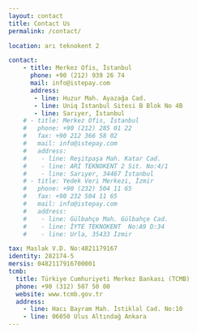 ```yaml
---
layout: contact
title: Contact Us
permalink: /contact/

location: arı teknokent 2

contact:
    - title: Merkez Ofis, İstanbul
      phone: +90 (212) 939 26 74
      mail: info@istepay.com
      address:
       - line: Huzur Mah. Ayazağa Cad.
       - line: Uniq İstanbul Sitesi B Blok No 4B
       - line: Sarıyer, İstanbul
    # - title: Merkez Ofis, İstanbul
    #   phone: +90 (212) 285 01 22
    #   fax: +90 212 366 58 02
    #   mail: info@istepay.com
    #   address:
    #    - line: Reşitpaşa Mah. Katar Cad.
    #    - line: ARI TEKNOKENT 2 Sit. No:4/1
    #    - line: Sarıyer, 34467 İstanbul
    # - title: Yedek Veri Merkezi, İzmir
    #   phone: +90 (232) 504 11 65
    #   fax: +90 232 504 11 65
    #   mail: info@istepay.com
    #   address:
    #    - line: Gülbahçe Mah. Gülbahçe Cad.
    #    - line: İYTE TEKNOKENT  No:A9 D:34
    #    - line: Urla, 35433 İzmir

tax: Maslak V.D. No:4821179167
identity: 282174-5
mersis: 0482117916700001
tcmb:
  title: Türkiye Cumhuriyeti Merkez Bankası (TCMB)
  phone: +90 (312) 507 50 00
  website: www.tcmb.gov.tr
  address:
    - line: Hacı Bayram Mah. İstiklal Cad. No:10
    - line: 06050 Ulus Altındağ Ankara
---
```

